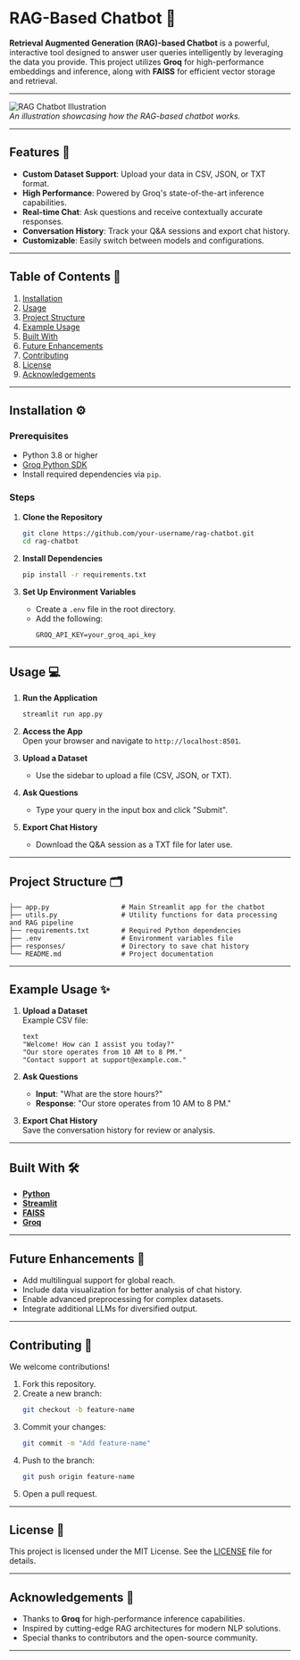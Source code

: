 # RAG-Based Chatbot 🤖  

**Retrieval Augmented Generation (RAG)-based Chatbot** is a powerful, interactive tool designed to answer user queries intelligently by leveraging the data you provide. This project utilizes **Groq** for high-performance embeddings and inference, along with **FAISS** for efficient vector storage and retrieval.  

---

![RAG Chatbot Illustration](https://via.placeholder.com/800x400?text=RAG+Chatbot+Illustration)  
*An illustration showcasing how the RAG-based chatbot works.*  

---

## Features 🚀  

- **Custom Dataset Support**: Upload your data in CSV, JSON, or TXT format.  
- **High Performance**: Powered by Groq's state-of-the-art inference capabilities.  
- **Real-time Chat**: Ask questions and receive contextually accurate responses.  
- **Conversation History**: Track your Q&A sessions and export chat history.  
- **Customizable**: Easily switch between models and configurations.  

---

## Table of Contents 📑  

1. [Installation](#installation)  
2. [Usage](#usage)  
3. [Project Structure](#project-structure)  
4. [Example Usage](#example-usage)  
5. [Built With](#built-with)  
6. [Future Enhancements](#future-enhancements)  
7. [Contributing](#contributing)  
8. [License](#license)  
9. [Acknowledgements](#acknowledgements)  

---

## Installation ⚙️  

### Prerequisites  
- Python 3.8 or higher  
- [Groq Python SDK](https://groq.com/)  
- Install required dependencies via `pip`.  

### Steps  

1. **Clone the Repository**  
   ```bash  
   git clone https://github.com/your-username/rag-chatbot.git  
   cd rag-chatbot  
   ```  

2. **Install Dependencies**  
   ```bash  
   pip install -r requirements.txt  
   ```  

3. **Set Up Environment Variables**  
   - Create a `.env` file in the root directory.  
   - Add the following:  
     ```plaintext  
     GROQ_API_KEY=your_groq_api_key  
     ```  

---

## Usage 💻  

1. **Run the Application**  
   ```bash  
   streamlit run app.py  
   ```  

2. **Access the App**  
   Open your browser and navigate to `http://localhost:8501`.  

3. **Upload a Dataset**  
   - Use the sidebar to upload a file (CSV, JSON, or TXT).  

4. **Ask Questions**  
   - Type your query in the input box and click "Submit".  

5. **Export Chat History**  
   - Download the Q&A session as a TXT file for later use.  

---

## Project Structure 🗂️  

```plaintext  
├── app.py                  # Main Streamlit app for the chatbot  
├── utils.py                # Utility functions for data processing and RAG pipeline  
├── requirements.txt        # Required Python dependencies  
├── .env                    # Environment variables file  
├── responses/              # Directory to save chat history  
└── README.md               # Project documentation  
```  

---

## Example Usage ✨  

1. **Upload a Dataset**  
   Example CSV file:  
   ```csv  
   text  
   "Welcome! How can I assist you today?"  
   "Our store operates from 10 AM to 8 PM."  
   "Contact support at support@example.com."  
   ```  

2. **Ask Questions**  
   - **Input**: "What are the store hours?"  
   - **Response**: "Our store operates from 10 AM to 8 PM."  

3. **Export Chat History**  
   Save the conversation history for review or analysis.  

---

## Built With 🛠️  

- **[Python](https://www.python.org/)**  
- **[Streamlit](https://streamlit.io/)**  
- **[FAISS](https://faiss.ai/)**  
- **[Groq](https://groq.com/)**  

---

## Future Enhancements 🔮  

- Add multilingual support for global reach.  
- Include data visualization for better analysis of chat history.  
- Enable advanced preprocessing for complex datasets.  
- Integrate additional LLMs for diversified output.  

---

## Contributing 🤝  

We welcome contributions!  

1. Fork this repository.  
2. Create a new branch:  
   ```bash  
   git checkout -b feature-name  
   ```  
3. Commit your changes:  
   ```bash  
   git commit -m "Add feature-name"  
   ```  
4. Push to the branch:  
   ```bash  
   git push origin feature-name  
   ```  
5. Open a pull request.  

---

## License 📄  

This project is licensed under the MIT License. See the [LICENSE](LICENSE) file for details.  

---

## Acknowledgements 🙌  

- Thanks to **Groq** for high-performance inference capabilities.  
- Inspired by cutting-edge RAG architectures for modern NLP solutions.  
- Special thanks to contributors and the open-source community.  

---
